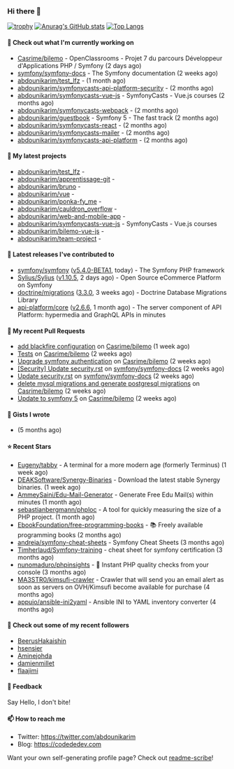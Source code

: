 ### Hi there 👋

[![trophy](https://github-profile-trophy.vercel.app/?username=abdounikarim&theme=onestar&row=1&column=7&no-frame=true&margin-w=13)](https://github.com/ryo-ma/github-profile-trophy)
[![Anurag's GitHub stats](https://github-readme-stats.vercel.app/api?username=abdounikarim&show_icons=true&theme=dark&count_private=true&hide_border=true)](https://github.com/anuraghazra/github-readme-stats)
[![Top Langs](https://github-readme-stats.vercel.app/api/top-langs/?username=abdounikarim&langs_count=8&layout=compact&theme=dark&hide_border=true)](https://github.com/anuraghazra/github-readme-stats)

#### 👷 Check out what I'm currently working on

- [Casrime/bilemo](https://github.com/Casrime/bilemo) - OpenClassrooms - Projet 7 du parcours Développeur d&#39;Applications PHP / Symfony (2 days ago)
- [symfony/symfony-docs](https://github.com/symfony/symfony-docs) - The Symfony documentation (2 weeks ago)
- [abdounikarim/test_lfz](https://github.com/abdounikarim/test_lfz) -  (1 month ago)
- [abdounikarim/symfonycasts-api-platform-security](https://github.com/abdounikarim/symfonycasts-api-platform-security) -  (2 months ago)
- [abdounikarim/symfonycasts-vue-js](https://github.com/abdounikarim/symfonycasts-vue-js) - SymfonyCasts - Vue.js courses (2 months ago)
- [abdounikarim/symfonycasts-webpack](https://github.com/abdounikarim/symfonycasts-webpack) -  (2 months ago)
- [abdounikarim/guestbook](https://github.com/abdounikarim/guestbook) - Symfony 5 - The fast track (2 months ago)
- [abdounikarim/symfonycasts-react](https://github.com/abdounikarim/symfonycasts-react) -  (2 months ago)
- [abdounikarim/symfonycasts-mailer](https://github.com/abdounikarim/symfonycasts-mailer) -  (2 months ago)
- [abdounikarim/symfonycasts-api-platform](https://github.com/abdounikarim/symfonycasts-api-platform) -  (2 months ago)

#### 🌱 My latest projects

- [abdounikarim/test_lfz](https://github.com/abdounikarim/test_lfz) - 
- [abdounikarim/apprentissage-git](https://github.com/abdounikarim/apprentissage-git) - 
- [abdounikarim/bruno](https://github.com/abdounikarim/bruno) - 
- [abdounikarim/vue](https://github.com/abdounikarim/vue) - 
- [abdounikarim/ponka-fy_me](https://github.com/abdounikarim/ponka-fy_me) - 
- [abdounikarim/cauldron_overflow](https://github.com/abdounikarim/cauldron_overflow) - 
- [abdounikarim/web-and-mobile-app](https://github.com/abdounikarim/web-and-mobile-app) - 
- [abdounikarim/symfonycasts-vue-js](https://github.com/abdounikarim/symfonycasts-vue-js) - SymfonyCasts - Vue.js courses
- [abdounikarim/bilemo-vue-js](https://github.com/abdounikarim/bilemo-vue-js) - 
- [abdounikarim/team-project](https://github.com/abdounikarim/team-project) - 

#### 🔭 Latest releases I've contributed to

- [symfony/symfony](https://github.com/symfony/symfony) ([v5.4.0-BETA1](https://github.com/symfony/symfony/releases/tag/v5.4.0-BETA1), today) - The Symfony PHP framework
- [Sylius/Sylius](https://github.com/Sylius/Sylius) ([v1.10.5](https://github.com/Sylius/Sylius/releases/tag/v1.10.5), 2 days ago) - Open Source eCommerce Platform on Symfony
- [doctrine/migrations](https://github.com/doctrine/migrations) ([3.3.0](https://github.com/doctrine/migrations/releases/tag/3.3.0), 3 weeks ago) - Doctrine Database Migrations Library
- [api-platform/core](https://github.com/api-platform/core) ([v2.6.6](https://github.com/api-platform/core/releases/tag/v2.6.6), 1 month ago) - The server component of API Platform: hypermedia and GraphQL APIs in minutes

#### 🔨 My recent Pull Requests

- [add blackfire configuration](https://github.com/Casrime/bilemo/pull/38) on [Casrime/bilemo](https://github.com/Casrime/bilemo) (1 week ago)
- [Tests](https://github.com/Casrime/bilemo/pull/36) on [Casrime/bilemo](https://github.com/Casrime/bilemo) (2 weeks ago)
- [Upgrade symfony authentication](https://github.com/Casrime/bilemo/pull/35) on [Casrime/bilemo](https://github.com/Casrime/bilemo) (2 weeks ago)
- [[Security] Update security.rst](https://github.com/symfony/symfony-docs/pull/15954) on [symfony/symfony-docs](https://github.com/symfony/symfony-docs) (2 weeks ago)
- [Update security.rst](https://github.com/symfony/symfony-docs/pull/15953) on [symfony/symfony-docs](https://github.com/symfony/symfony-docs) (2 weeks ago)
- [delete mysql migrations and generate postgresql migrations](https://github.com/Casrime/bilemo/pull/33) on [Casrime/bilemo](https://github.com/Casrime/bilemo) (2 weeks ago)
- [Update to symfony 5](https://github.com/Casrime/bilemo/pull/32) on [Casrime/bilemo](https://github.com/Casrime/bilemo) (2 weeks ago)

#### 📓 Gists I wrote

- [](https://gist.github.com/b237278802559acb0bcf1e2516ba718e) (5 months ago)

#### ⭐ Recent Stars

- [Eugeny/tabby](https://github.com/Eugeny/tabby) - A terminal for a more modern age (formerly Terminus) (1 week ago)
- [DEAKSoftware/Synergy-Binaries](https://github.com/DEAKSoftware/Synergy-Binaries) - Download the latest stable Synergy binaries. (1 week ago)
- [AmmeySaini/Edu-Mail-Generator](https://github.com/AmmeySaini/Edu-Mail-Generator) - Generate Free Edu Mail(s) within minutes (1 month ago)
- [sebastianbergmann/phploc](https://github.com/sebastianbergmann/phploc) - A tool for quickly measuring the size of a PHP project. (1 month ago)
- [EbookFoundation/free-programming-books](https://github.com/EbookFoundation/free-programming-books) - :books: Freely available programming books (2 months ago)
- [andreia/symfony-cheat-sheets](https://github.com/andreia/symfony-cheat-sheets) - Symfony Cheat Sheets (3 months ago)
- [Timherlaud/Symfony-training](https://github.com/Timherlaud/Symfony-training) - cheat sheet for symfony certification (3 months ago)
- [nunomaduro/phpinsights](https://github.com/nunomaduro/phpinsights) - 🔰 Instant PHP quality checks from your console (3 months ago)
- [MA3STR0/kimsufi-crawler](https://github.com/MA3STR0/kimsufi-crawler) - Crawler that will send you an email alert as soon as servers on OVH/Kimsufi become available for purchase (4 months ago)
- [appuio/ansible-ini2yaml](https://github.com/appuio/ansible-ini2yaml) - Ansible INI to YAML inventory converter (4 months ago)

#### 👯 Check out some of my recent followers

- [BeerusHakaishin](https://github.com/BeerusHakaishin)
- [hsensier](https://github.com/hsensier)
- [Aminejohda](https://github.com/Aminejohda)
- [damienmillet](https://github.com/damienmillet)
- [flaajimi](https://github.com/flaajimi)

#### 💬 Feedback

Say Hello, I don't bite!

#### 📫 How to reach me

- Twitter: https://twitter.com/abdounikarim
- Blog: https://codededev.com

Want your own self-generating profile page? Check out [readme-scribe](https://github.com/muesli/readme-scribe)!
